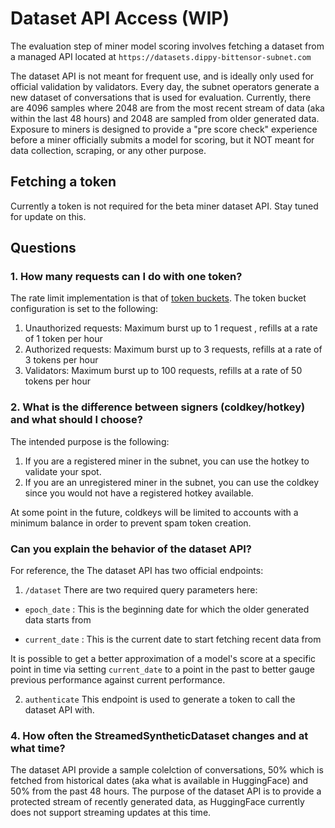 # Dataset API Access (WIP)

The evaluation step of miner model scoring involves fetching a dataset from a managed API located at `https://datasets.dippy-bittensor-subnet.com`

The dataset API is not meant for frequent use, and is ideally only used for official validation by validators. 
Every day, the subnet operators generate a new dataset of conversations that is used for evaluation. Currently, there are 4096 samples where 2048 are from the most recent stream of data (aka within the last 48 hours) and 2048 are sampled from older generated data. 
Exposure to miners is designed to provide a "pre score check" experience before a miner officially submits a model for scoring, but it NOT meant for data collection, scraping, or any other purpose.


## Fetching a token
Currently a token is not required for the beta miner dataset API. Stay tuned for update on this.

## Questions

### 1. How many requests can I do with one token?
The rate limit implementation is that of [token buckets](https://en.wikipedia.org/wiki/Token_bucket). 
The token bucket configuration is set to the following:
1. Unauthorized requests: Maximum burst up to 1 request , refills at a rate of 1 token per hour
2. Authorized requests: Maximum burst up to 3 requests, refills at a rate of 3 tokens per hour
3. Validators: Maximum burst up to 100 requests, refills at a rate of 50 tokens per hour


### 2. What is the difference between signers (coldkey/hotkey) and what should I choose?
The intended purpose is the following:
1. If you are a registered miner in the subnet, you can use the hotkey to validate your spot.
2. If you are an unregistered miner in the subnet, you can use the coldkey since you would not have a registered hotkey available.

At some point in the future, coldkeys will be limited to accounts with a minimum balance in order to prevent spam token creation.


### Can you explain the behavior of the dataset API?
For reference, the 
The dataset API has two official endpoints:
1. `/dataset` 
There are two required query parameters here:
- `epoch_date` : This is the beginning date for which the older generated data starts from

- `current_date` : This is the current date to start fetching recent data from

It is possible to get a better approximation of a model's score at a specific point in time via setting `current_date` to a point in the past to better gauge previous performance against current performance.

2. `authenticate`
This endpoint is used to generate a token to call the dataset API with.


### 4. How often the StreamedSyntheticDataset changes and at what time?
The dataset API provide a sample colelction of conversations, 50% which is fetched from historical dates (aka what is available in HuggingFace) and 50% from the past 48 hours. 
The purpose of the dataset API is to provide a protected stream of recently generated data, as HuggingFace currently does not support streaming updates at this time.



